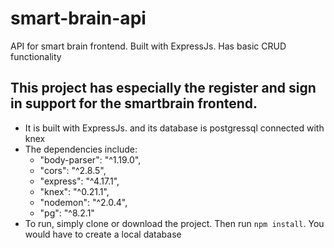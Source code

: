 # smart-brain-api
API for smart brain frontend. Built with ExpressJs. Has basic CRUD functionality


## This project has especially the register and sign in support for the smartbrain frontend.
- It is built with ExpressJs. and its database is postgressql connected with knex
- The dependencies include:
    - "body-parser": "^1.19.0",
    - "cors": "^2.8.5",
    - "express": "^4.17.1",
    - "knex": "^0.21.1",
    - "nodemon": "^2.0.4",
    - "pg": "^8.2.1"
- To run, simply clone or download the project. Then run `npm install`. You would have to create a local database
